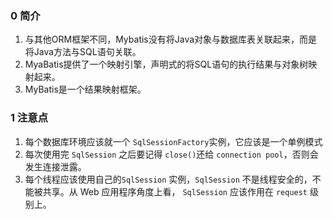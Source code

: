 ### 0 简介

1. 与其他ORM框架不同，Mybatis没有将Java对象与数据库表关联起来，而是将Java方法与SQL语句关联。
2. MyaBatis提供了一个映射引擎，声明式的将SQL语句的执行结果与对象树映射起来。
3. MyBatis是一个结果映射框架。

### 1 注意点

1. 每个数据库环境应该就一个 `SqlSessionFactory`实例，它应该是一个单例模式
2. 每次使用完 `SqlSession` 之后要记得 `close()`还给 `connection pool`，否则会发生连接泄露。
3. 每个线程应该使用自己的`SqlSession` 实例，`SqlSession` 不是线程安全的，不能被共享。从 Web 应用程序角度上看， `SqlSession` 应该作用在 `request` 级别上。